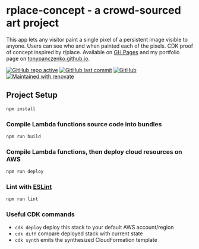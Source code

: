 # rplace-concept - a crowd-sourced art project

This app lets any visitor paint a single pixel of a persistent image visible to anyone. Users can see who and when painted each of the pixels. CDK proof of concept inspired by r/place. Available on [GH Pages](https://tonypanczenko.github.io/rplace-concept/) and my portfolio page on [tonypanczenko.github.io](https://tonypanczenko.github.io/).

[![GitHub repo active](https://img.shields.io/badge/repo-active-brightgreen)](https://tonypanczenko.github.io/rplace-concept/)
[![GitHub last commit](https://img.shields.io/github/last-commit/tonypanczenko/rplace-concept-backend)](https://github.com/TonyPanczenko/rplace-concept-backend)
[![GitHub](https://img.shields.io/github/license/tonypanczenko/rplace-concept-backend)](https://github.com/TonyPanczenko/rplace-concept-backend/blob/production/LICENSE)
[![Maintained with renovate](https://img.shields.io/badge/maintained%20with-renovate-blue?logo=renovatebot)](https://renovatebot.com)

## Project Setup

```sh
npm install
```

### Compile Lambda functions source code into bundles

```sh
npm run build
```

### Compile Lambda functions, then deploy cloud resources on AWS

```sh
npm run deploy
```

### Lint with [ESLint](https://eslint.org/)

```sh
npm run lint
```

### Useful CDK commands

* `cdk deploy`           deploy this stack to your default AWS account/region
* `cdk diff`             compare deployed stack with current state
* `cdk synth`            emits the synthesized CloudFormation template

